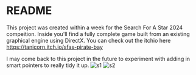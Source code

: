 # README #

This project was created within a week for the Search For A Star 2024 compeition. 
Inside you'll find a fully complete game built from an existing graphical engine using DirectX.
You can check out the itchio here https://tanicorn.itch.io/sfas-pirate-bay

I may come back to this project in the future to experiment with adding in smart pointers to really tidy it up.
![s1](https://github.com/TaniCorn/sfas-2024/assets/63819551/5530efd9-c82e-4348-bd4d-9bd755cf49b3)
![s2](https://github.com/TaniCorn/sfas-2024/assets/63819551/ca5059bc-62ff-4f54-8087-4148ab5d9205)
